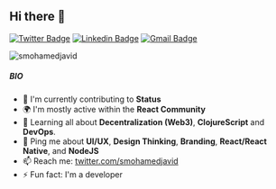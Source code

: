 ## Hi there 👋

[![Twitter Badge](https://img.shields.io/badge/-smohamedjavid-blue?style=flat-square&logo=Twitter&logoColor=white&link=https://www.twitter.com/smohamedjavid)](https://www.twitter.com/smohamedjavid) [![Linkedin Badge](https://img.shields.io/badge/-smohamedjavid-blue?style=flat-square&logo=Linkedin&logoColor=white&link=https://www.linkedin.com/in/smohamedjavid)](https://www.linkedin.com/in/smohamedjavid) [![Gmail Badge](https://img.shields.io/badge/-smohamedjavid@gmail.com-c14438?style=flat-square&logo=Gmail&logoColor=white&link=mailto:smohamedjavid@gmail.com)](mailto:smohamedjavid@gmail.com) 
<p align="left"> <img src="https://komarev.com/ghpvc/?username=smohamedjavid" alt="smohamedjavid" /> </p>

##### BIO

- 🏢 I'm currently contributing to **Status**
- 🌍 I'm mostly active within the **React Community**
- 🌱 Learning all about **Decentralization (Web3)**, **ClojureScript** and **DevOps**.
- 💬 Ping me about **UI/UX**, **Design Thinking**, **Branding**, **React/React Native**, and **NodeJS**
- 📫 Reach me: [twitter.com/smohamedjavid](https://twitter.com/smohamedjavid)
- ⚡️ Fun fact: I'm a developer

<!-- - ⚙️ I use daily: `.cljs`, `.ts`, `.json`, `.html`, `.scss`, `.psd` -->

<!-- 

Most used languages across my projects:

![TypeScript](https://img.shields.io/static/v1?style=flat-square&label=%E2%A0%80&color=555&labelColor=%232b7489&message=TypeScript%EF%B8%B191.3%25)
![JavaScript](https://img.shields.io/static/v1?style=flat-square&label=%E2%A0%80&color=555&labelColor=%23f1e05a&message=JavaScript%EF%B8%B103.5%25)
![React](https://img.shields.io/static/v1?style=flat-square&label=%E2%A0%80&color=555&labelColor=%232c3e50&message=React%EF%B8%B15.8%25)
![NodeJS](https://img.shields.io/static/v1?style=flat-square&label=%E2%A0%80&color=555&labelColor=%23000080&message=NodeJS%EF%B8%B15.1%25)
![HTML](https://img.shields.io/static/v1?style=flat-square&label=%E2%A0%80&color=555&labelColor=%23e34c26&message=HTML%EF%B8%B2.8%25)
![Other](https://img.shields.io/static/v1?style=flat-square&label=%E2%A0%80&color=555&labelColor=%23ededed&message=Other%EF%B8%B13.5%25) -->
<!--
**smohamedjavid/smohamedjavid** is a ✨ _special_ ✨ repository because its `README.md` (this file) appears on your GitHub profile.

Here are some ideas to get you started:

- 🔭 I’m currently working on ...
- 🌱 I’m currently learning ...
- 👯 I’m looking to collaborate on ...
- 🤔 I’m looking for help with ...
- 💬 Ask me about ...
- 📫 How to reach me: ...
- 😄 Pronouns: ...
- ⚡ Fun fact: ...
-->
